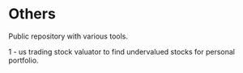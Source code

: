 # Others
Public repository with various tools.

1 - us trading stock valuator to find undervalued stocks for personal portfolio.
